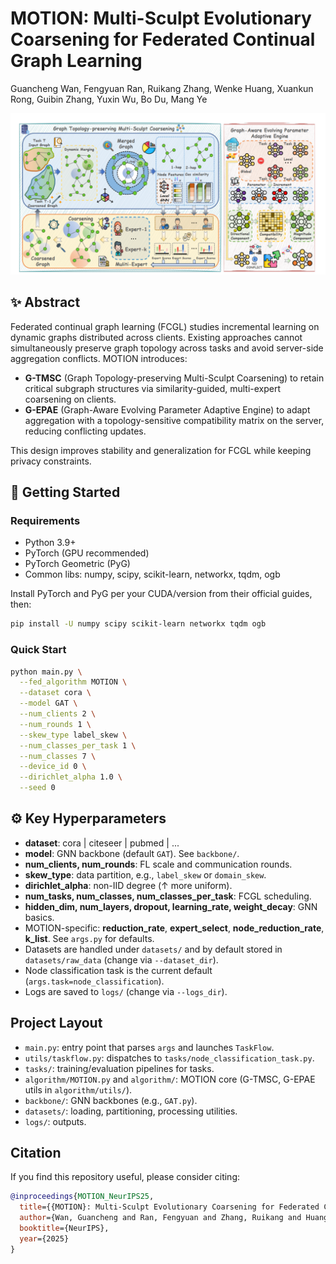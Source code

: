 # MOTION: Multi-Sculpt Evolutionary Coarsening for Federated Continual Graph Learning


Guancheng Wan, Fengyuan Ran, Ruikang Zhang, Wenke Huang, Xuankun Rong, Guibin Zhang, Yuxin Wu, Bo Du, Mang Ye

<p align="center">
  <img src="image.png" alt="MOTION Framework" width="800"/>
</p>

## ✨ Abstract
Federated continual graph learning (FCGL) studies incremental learning on dynamic graphs distributed across clients. Existing approaches cannot simultaneously preserve graph topology across tasks and avoid server-side aggregation conflicts. MOTION introduces:
- **G-TMSC** (Graph Topology-preserving Multi-Sculpt Coarsening) to retain critical subgraph structures via similarity-guided, multi-expert coarsening on clients.
- **G-EPAE** (Graph-Aware Evolving Parameter Adaptive Engine) to adapt aggregation with a topology-sensitive compatibility matrix on the server, reducing conflicting updates.

This design improves stability and generalization for FCGL while keeping privacy constraints.

## 🚀 Getting Started
### Requirements
- Python 3.9+
- PyTorch (GPU recommended)
- PyTorch Geometric (PyG)
- Common libs: numpy, scipy, scikit-learn, networkx, tqdm, ogb

Install PyTorch and PyG per your CUDA/version from their official guides, then:
```bash
pip install -U numpy scipy scikit-learn networkx tqdm ogb
```
 
### Quick Start
```bash
python main.py \
  --fed_algorithm MOTION \
  --dataset cora \
  --model GAT \
  --num_clients 2 \
  --num_rounds 1 \
  --skew_type label_skew \
  --num_classes_per_task 1 \
  --num_classes 7 \
  --device_id 0 \
  --dirichlet_alpha 1.0 \
  --seed 0
```
## ⚙️ Key Hyperparameters
- **dataset**: cora | citeseer | pubmed | ...
- **model**: GNN backbone (default `GAT`). See `backbone/`.
- **num_clients, num_rounds**: FL scale and communication rounds.
- **skew_type**: data partition, e.g., `label_skew` or `domain_skew`.
- **dirichlet_alpha**: non-IID degree (↑ more uniform).
- **num_tasks, num_classes, num_classes_per_task**: FCGL scheduling.
- **hidden_dim, num_layers, dropout, learning_rate, weight_decay**: GNN basics.
- MOTION-specific: **reduction_rate**, **expert_select**, **node_reduction_rate**, **k_list**. See `args.py` for defaults.
- Datasets are handled under `datasets/` and by default stored in `datasets/raw_data` (change via `--dataset_dir`).
- Node classification task is the current default (`args.task=node_classification`).
- Logs are saved to `logs/` (change via `--logs_dir`).

##  Project Layout
- `main.py`: entry point that parses `args` and launches `TaskFlow`.
- `utils/taskflow.py`: dispatches to `tasks/node_classification_task.py`.
- `tasks/`: training/evaluation pipelines for tasks.
- `algorithm/MOTION.py` and `algorithm/`: MOTION core (G-TMSC, G-EPAE utils in `algorithm/utils/`).
- `backbone/`: GNN backbones (e.g., `GAT.py`).
- `datasets/`: loading, partitioning, processing utilities.
- `logs/`: outputs.

##  Citation
If you find this repository useful, please consider citing:

```bibtex
@inproceedings{MOTION_NeurIPS25,
  title={{MOTION}: Multi-Sculpt Evolutionary Coarsening for Federated Continual Graph Learning},
  author={Wan, Guancheng and Ran, Fengyuan and Zhang, Ruikang and Huang, Wenke and Rong, Xuankun and Zhang, Guibin and Wu, Yuxin and Du, Bo and Ye, Mang},
  booktitle={NeurIPS},
  year={2025}
}
```